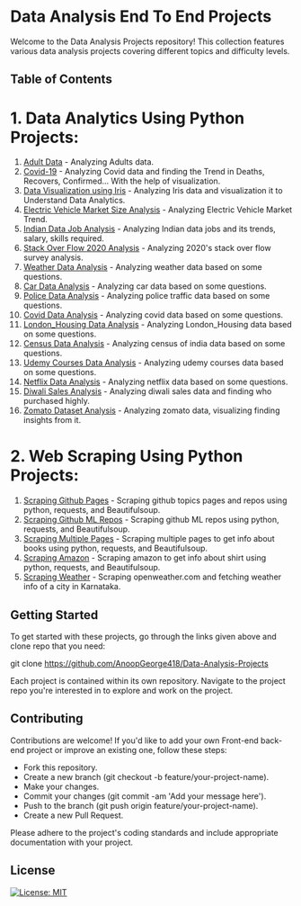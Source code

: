 # Data Analysis End To End Projects

Welcome to the Data Analysis Projects repository! This collection features various data analysis projects covering different topics and difficulty levels.

## Table of Contents

# 1. Data Analytics Using Python Projects:
1. [Adult Data](https://github.com/AnoopGeorge418/Data-Analysis-Projects/tree/main/Adult-Data) - Analyzing Adults data.
2. [Covid-19](https://github.com/AnoopGeorge418/Data-Analysis-Projects/tree/main/Covid-19) - Analyzing Covid data and finding the Trend in Deaths, Recovers, Confirmed... With the help of visualization.
3. [Data Visualization using Iris](https://github.com/AnoopGeorge418/Data-Analysis-Projects/tree/main/DataVisualization%20using%20iris) - Analyzing Iris data and visualization it to Understand Data Analytics.
4. [Electric Vehicle Market Size Analysis](https://github.com/AnoopGeorge418/Data-Analysis-Projects/tree/main/Electric-Vehicles-Market-Size-Analysis) - Analyzing Electric Vehicle Market Trend.
5. [Indian Data Job Analysis](https://github.com/AnoopGeorge418/Data-Analysis-Projects/tree/main/Job-Analysis) - Analyzing Indian data jobs and its trends, salary, skills required.
6. [Stack Over Flow 2020 Analysis](https://github.com/AnoopGeorge418/Data-Analysis-Projects/tree/main/StackOverFlow-Analysis) - Analyzing 2020's stack over flow survey analysis.
7. [Weather Data Analysis](https://github.com/AnoopGeorge418/Data-Analysis-Projects/tree/main/Weather-DataAnalysis) - Analyzing weather data based on some questions.
8. [Car Data Analysis](https://github.com/AnoopGeorge418/Data-Analysis-Projects/tree/main/Car-DataAnalysis) - Analyzing car data based on some questions.
9. [Police Data Analysis](https://github.com/AnoopGeorge418/Data-Analysis-Projects/tree/main/Police-DataAnalysis) - Analyzing police traffic data based on some questions. 
10. [Covid Data Analysis](https://github.com/AnoopGeorge418/Data-Analysis-Projects/tree/main/Covid-DataAnalysis) - Analyzing covid data based on some questions.
11. [London_Housing Data Analysis](https://github.com/AnoopGeorge418/Data-Analysis-Projects/tree/main/London_Housing-DataAnalysis) - Analyzing London_Housing data based on some questions.
12. [Census Data Analysis](https://github.com/AnoopGeorge418/Data-Analysis-Projects/tree/main/Census-DataAnalysis) - Analyzing census of india data based on some questions.
13. [Udemy Courses Data Analysis](https://github.com/AnoopGeorge418/Data-Analysis-Projects/tree/main/Udemy_course-DataAnalysis) - Analyzing udemy courses data based on some questions.
14. [Netflix Data Analysis](https://github.com/AnoopGeorge418/Data-Analysis-Projects/tree/main/Netflix-DataAnalysis) - Analyzing netflix data based on some questions.
15. [Diwali Sales Analysis](https://github.com/AnoopGeorge418/Data-Analysis-Projects/tree/main/Diwali-Sales-Analysis) - Analyzing diwali sales data and finding who purchased highly.
16. [Zomato Dataset Analysis](https://github.com/AnoopGeorge418/Data-Analysis-Projects/tree/main/Zomato-DataSet-Analysis) - Analyzing zomato data, visualizing finding insights from it.

# 2. Web Scraping Using Python Projects:
1. [Scraping Github Pages](https://github.com/AnoopGeorge418/Data-Analysis-Projects/tree/main/Web-Scraping-Github) - Scraping github topics pages and repos using python, requests, and Beautifulsoup.
2. [Scraping Github ML Repos](https://github.com/AnoopGeorge418/Data-Analysis-Projects/tree/main/Scraping-ML-Topic-From-Github) - Scraping github ML repos using python, requests, and Beautifulsoup.
3. [Scraping Multiple Pages](https://github.com/AnoopGeorge418/Data-Analysis-Projects/tree/main/Scraping-Multiple-Pages) - Scraping multiple pages to get info about books using python, requests, and Beautifulsoup.
4. [Scraping Amazon](https://github.com/AnoopGeorge418/Data-Analysis-Projects/tree/main/Scraping-Amazon) - Scraping amazon  to get info about shirt using python, requests, and Beautifulsoup.
5. [Scraping Weather](https://github.com/AnoopGeorge418/Data-Analysis-Projects/tree/main/Weather-Scraper) - Scraping openweather.com and fetching weather info of a city in Karnataka.


   
## Getting Started

To get started with these projects, go through the links given above and clone repo that you need:

git clone https://github.com/AnoopGeorge418/Data-Analysis-Projects

Each project is contained within its own repository. Navigate to the project repo you're interested in to explore and work on the project.

## Contributing
Contributions are welcome! If you'd like to add your own Front-end back-end project or improve an existing one, follow these steps:

- Fork this repository.
- Create a new branch (git checkout -b feature/your-project-name).
- Make your changes.
- Commit your changes (git commit -am 'Add your message here').
- Push to the branch (git push origin feature/your-project-name).
- Create a new Pull Request.

Please adhere to the project's coding standards and include appropriate documentation with your project.

## License
[![License: MIT](https://img.shields.io/badge/License-MIT-yellow.svg)](https://opensource.org/licenses/MIT)